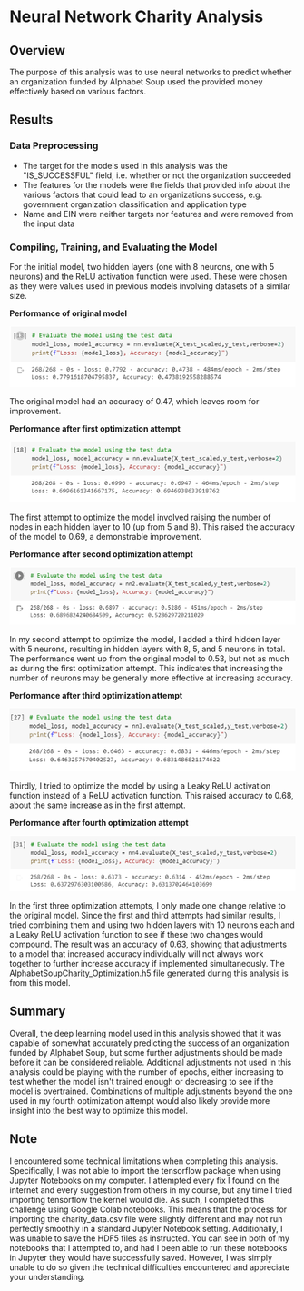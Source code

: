 # Neural Network Charity Analysis

## Overview

The purpose of this analysis was to use neural networks to predict whether an organization funded by Alphabet Soup used the provided money effectively based on various factors.

## Results

### Data Preprocessing

- The target for the models used in this analysis was the "IS_SUCCESSFUL" field, i.e. whether or not the organization succeeded
- The features for the models were the fields that provided info about the various factors that could lead to an organizations success, e.g. government organization classification and application type
- Name and EIN were neither targets nor features and were removed from the input data

### Compiling, Training, and Evaluating the Model

For the initial model, two hidden layers (one with 8 neurons, one with 5 neurons) and the ReLU activation function were used. These were chosen as they were values used in previous models involving datasets of a similar size.

**Performance of original model**

![model](resources/model.PNG)

The original model had an accuracy of 0.47, which leaves room for improvement.

**Performance after first optimization attempt**

![op1](resources/op1.PNG)

The first attempt to optimize the model involved raising the number of nodes in each hidden layer to 10 (up from 5 and 8). This raised the accuracy of the model to 0.69, a demonstrable improvement.

**Performance after second optimization attempt**

![op2](resources/op2.PNG)

In my second attempt to optimize the model, I added a third hidden layer with 5 neurons, resulting in hidden layers with 8, 5, and 5 neurons in total. The performance went up from the original model to 0.53, but not as much as during the first optimization attempt. This indicates that increasing the number of neurons may be generally more effective at increasing accuracy.

**Performance after third optimization attempt**

![op3](resources/op3.PNG)

Thirdly, I tried to optimize the model by using a Leaky ReLU activation function instead of a ReLU activation function. This raised accuracy to 0.68, about the same increase as in the first attempt.

**Performance after fourth optimization attempt**

![op3](resources/op4.PNG)

In the first three optimization attempts, I only made one change relative to the original model. Since the first and third attempts had similar results, I tried combining them and using two hidden layers with 10 neurons each and a Leaky ReLU activation function to see if these two changes would compound. The result was an accuracy of 0.63, showing that adjustments to a model that increased accuracy individually will not always work together to further increase accuracy if implemented simultaneously. The AlphabetSoupCharity_Optimization.h5 file generated during this analysis is from this model.

## Summary

Overall, the deep learning model used in this analysis showed that it was capable of somewhat accurately predicting the success of an organization funded by Alphabet Soup, but some further adjustments should be made before it can be considered reliable. Additional adjustments not used in this analysis could be playing with the number of epochs, either increasing to test whether the model isn't trained enough or decreasing to see if the model is overtrained. Combinations of multiple adjustments beyond the one used in my fourth optimization attempt would also likely provide more insight into the best way to optimize this model.

## Note

I encountered some technical limitations when completing this analysis. Specifically, I was not able to import the tensorflow package when using Jupyter Notebooks on my computer. I attempted every fix I found on the internet and every suggestion from others in my course, but any time I tried importing tensorflow the kernel would die. As such, I completed this challenge using Google Colab notebooks. This means that the process for importing the charity_data.csv file were slightly different and may not run perfectly smoothly in a standard Jupyter Notebook setting. Additionally, I was unable to save the HDF5 files as instructed. You can see in both of my notebooks that I attempted to, and had I been able to run these notebooks in Jupyter they would have successfully saved. However, I was simply unable to do so given the technical difficulties encountered and appreciate your understanding.
